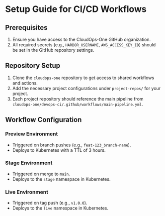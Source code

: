 # Setup Guide for CI/CD Workflows

## Prerequisites

1. Ensure you have access to the CloudOps-One GitHub organization.
2. All required secrets (e.g., `HARBOR_USERNAME`, `AWS_ACCESS_KEY_ID`) should be set in the GitHub repository settings.

## Repository Setup

1. Clone the `cloudops-one` repository to get access to shared workflows and actions.
2. Add the necessary project configurations under `project-repos/` for your project.
3. Each project repository should reference the main pipeline from `cloudops-one/devops-ci/.github/workflows/main-pipeline.yml`.

## Workflow Configuration

### Preview Environment

- Triggered on branch pushes (e.g., `feat-123_branch-name`).
- Deploys to Kubernetes with a TTL of 3 hours.

### Stage Environment

- Triggered on merge to `main`.
- Deploys to the `stage` namespace in Kubernetes.

### Live Environment

- Triggered on tag push (e.g., `v1.0.0`).
- Deploys to the `live` namespace in Kubernetes.
